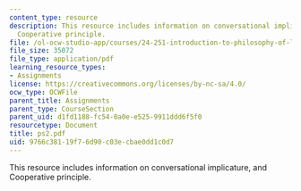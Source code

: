```yaml
---
content_type: resource
description: This resource includes information on conversational implicature, and
  Cooperative principle.
file: /ol-ocw-studio-app/courses/24-251-introduction-to-philosophy-of-language-spring-2006/9766c38119f76d90c03ecbae0dd1c0d7_ps2.pdf
file_size: 35072
file_type: application/pdf
learning_resource_types:
- Assignments
license: https://creativecommons.org/licenses/by-nc-sa/4.0/
ocw_type: OCWFile
parent_title: Assignments
parent_type: CourseSection
parent_uid: d1fd1188-fc54-0a0e-e525-9911ddd6f5f0
resourcetype: Document
title: ps2.pdf
uid: 9766c381-19f7-6d90-c03e-cbae0dd1c0d7
---
```

This resource includes information on conversational implicature, and Cooperative principle.